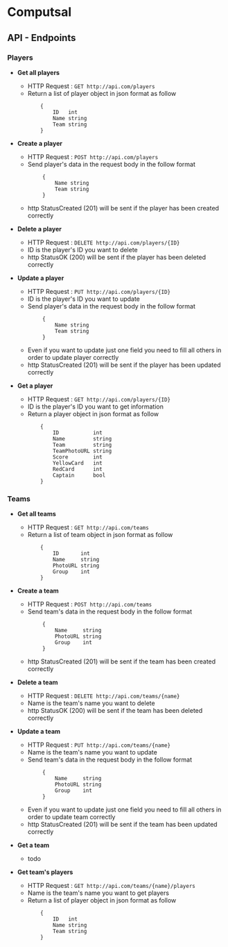 # Computsal

## API - Endpoints

### **Players**

- **Get all players**
    * HTTP Request : ```GET http://api.com/players```
    * Return a list of player object in json format as follow
        ``` 
            {
                ID   int    
	            Name string 
	            Team string
            }
        ```

- **Create a player**
    * HTTP Request : ```POST http://api.com/players```
    * Send player's data in the request body in the follow format 
    ``` 
            {  
	            Name string 
	            Team string
            }
    ```
    * http StatusCreated (201) will be sent if the player has been created correctly
    
- **Delete a player**
    * HTTP Request : ```DELETE http://api.com/players/{ID}```
    * ID is the player's ID you want to delete
    * http StatusOK (200) will be sent if the player has been deleted correctly

- **Update a player**
    * HTTP Request : ```PUT http://api.com/players/{ID}```
    * ID is the player's ID you want to update
    * Send player's data in the request body in the follow format
    ``` 
            {  
	            Name string 
	            Team string
            }
    ```
    * Even if you want to update just one field you need to fill all others in order to update player correctly
    * http StatusCreated (201) will be sent if the player has been updated correctly

- **Get a player**
    * HTTP Request : ```GET http://api.com/players/{ID}```
    * ID is the player's ID you want to get information
    * Return a player object in json format as follow
        ``` 
            {
                ID           int
                Name         string
                Team         string
                TeamPhotoURL string
                Score        int
                YellowCard   int
                RedCard      int
                Captain      bool
            }
        ```

### **Teams**

- **Get all teams**
    * HTTP Request : ```GET http://api.com/teams```
    * Return a list of team object in json format as follow
        ``` 
            {
                ID       int    
                Name     string 
                PhotoURL string 
                Group    int    
            }
        ```
- **Create a team**
    * HTTP Request : ```POST http://api.com/teams```
    * Send team's data in the request body in the follow format 
    ``` 
            {  
                Name     string 
                PhotoURL string 
                Group    int
            }
    ```
    * http StatusCreated (201) will be sent if the team has been created correctly

- **Delete a team**
    * HTTP Request : ```DELETE http://api.com/teams/{name}```
    * Name is the team's name you want to delete
    * http StatusOK (200) will be sent if the team has been deleted correctly

- **Update a team**
    * HTTP Request : ```PUT http://api.com/teams/{name}```
    * Name is the team's name you want to update
    * Send team's data in the request body in the follow format
    ``` 
            {  
                Name     string 
                PhotoURL string 
                Group    int
            }
    ```
    * Even if you want to update just one field you need to fill all others in order to update team correctly
    * http StatusCreated (201) will be sent if the team has been updated correctly

- **Get a team**
    * todo

- **Get team's players**
    * HTTP Request : ```GET http://api.com/teams/{name}/players```
    * Name is the team's name you want to get players
    * Return a list of player object in json format as follow
        ``` 
            {
                ID   int    
	            Name string 
	            Team string
            }
        ```

